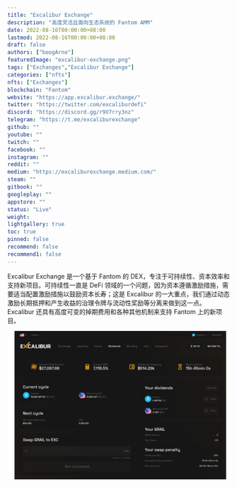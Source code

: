 ```yaml
---
title: "Excalibur Exchange"
description: "高度灵活且面向生态系统的 Fantom AMM"
date: 2022-08-16T00:00:00+08:00
lastmod: 2022-08-16T00:00:00+08:00
draft: false
authors: ["boogArno"]
featuredImage: "excalibur-exchange.png"
tags: ["Exchanges","Excalibur Exchange"]
categories: ["nfts"]
nfts: ["Exchanges"]
blockchain: "Fantom"
website: "https://app.excalibur.exchange/"
twitter: "https://twitter.com/excaliburdefi"
discord: "https://discord.gg/r9V7rry3nz"
telegram: "https://t.me/excaliburexchange"
github: ""
youtube: ""
twitch: ""
facebook: ""
instagram: ""
reddit: ""
medium: "https://excaliburexchange.medium.com/"
steam: ""
gitbook: ""
googleplay: ""
appstore: ""
status: "Live"
weight: 
lightgallery: true
toc: true
pinned: false
recommend: false
recommend1: false
---
```

Excalibur Exchange 是一个基于 Fantom 的 DEX，专注于可持续性、资本效率和支持新项目。可持续性一直是 DeFi 领域的一个问题，因为资本遵循激励措施，需要适当配置激励措施以鼓励资本长寿；这是 Excalibur 的一大重点，我们通过动态激励长期抵押和产生收益的治理令牌与流动性奖励等分离来做到这一点。 Excalibur 还具有高度可变的掉期费用和各种其他机制来支持 Fantom 上的新项目。

![excaliburexchange-dapp-defi-fantom-image3_af243979c7a125211a9aa9cbb364613c](excaliburexchange-dapp-defi-fantom-image3_af243979c7a125211a9aa9cbb364613c.png)
